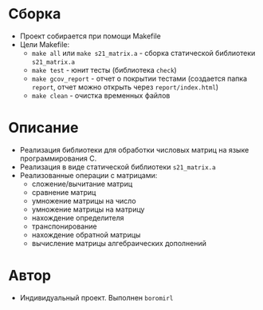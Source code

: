 # Сборка

* Проект собирается при помощи Makefile
* Цели Makefile:
    * `make all` или `make s21_matrix.a` - сборка статической библиотеки `s21_matrix.a`
    * `make test` - юнит тесты (библиотека `check`)
    * `make gcov_report` - отчет о покрытии тестами (создается папка `report`, отчет можно открыть через `report/index.html`)
    * `make clean` - очистка временных файлов 

# Описание

* Реализация библиотеки для обработки числовых матриц на языке программирования С.
* Реализация в виде статической библиотеки `s21_matrix.a`
* Реализованные операции с матрицами:
    * сложение/вычитание матриц
    * сравнение матриц
    * умножение матрицы на число
    * умножение матрицы на матрицу
    * нахождение определителя
    * транспонирование
    * нахождение обратной матрицы
    * вычисление матрицы алгебраических дополнений

# Автор

* Индивидуальный проект. Выполнен `boromirl`